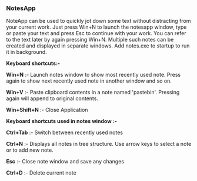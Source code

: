 ### NotesApp

NoteApp can be used to quickly jot down some text without distracting from your current work.
Just press Win+N to launch the notesapp window, type or paste your text and press Esc to continue with your work.
You can refer to the text later by again pressing Win+N. Multiple such notes can be created and displayed in separate windows.
Add notes.exe to startup to run it in background.


**Keyboard shortcuts:-**

**Win+N**  :- Launch notes window to show most recently used note. Press again to show next recently used note in another window and so on.

**Win+V** :- Paste clipboard contents in a note named 'pastebin'. Pressing again will append to original contents.

**Win+Shift+N** :- Close Application


**Keyboard shortcuts used in notes window :-**

**Ctrl+Tab** :- Switch between recently used notes

**Ctrl+N** :- Displays all notes in tree structure. Use arrow keys to select a note or to add new note.

**Esc** :- Close note window and save any changes

**Ctrl+D** :- Delete current note
